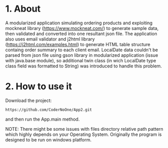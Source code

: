 
# 1. About
A modularized application simulating ordering products and exploiting mockneat library (https://www.mockneat.com/) to generate sample data, then validated and converted into one resultant json file. The application also uses email validator and j2html library (https://j2html.com/examples.html) to generate HTML table structure containg order summary to each client email. 
LocalDate data couldn't be parsed from json file using gson library in modularized application (issue with java.base module), so additional twin class (in wich LocalDate type class field was formatted to String) was introduced to handle this problem.  
 
# 2. How to use it

Download the project: 

```https://github.com/CoderNoOne/App2.git```

and then run the App.main method.

NOTE: There might be some issues with files directory relative path pattern which highly depends on your Operating System. Originally the program is designed to be run on windows platform.
